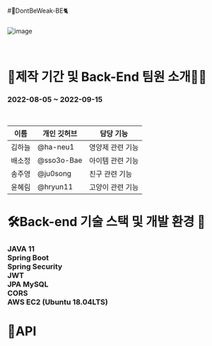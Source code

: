 #:pill:DontBeWeak-BE:cat2:

<h3></h3>

![image](https://user-images.githubusercontent.com/107821879/189889783-88ce54db-bd70-40c9-a9e8-7d179e96c6fd.jpg)
</br></br></br>


# 📆제작 기간 및 Back-End 팀원 소개👩‍💻
<h3>2022-08-05 ~ 2022-09-15</h3></br>

|이름|개인 깃허브|담당 기능|
|------|---|---|
|김하늘|@ha-neu1|영양제 관련 기능|
|배소정|@sso3o-Bae|아이템 관련 기능|
|송주영|@ju0song|친구 관련 기능|
|윤혜림|@hryun11|고양이 관련 기능|

# 🛠Back-end 기술 스택 및 개발 환경 🔨
<h3>JAVA 11<br>
Spring Boot<br>
Spring Security<br>
JWT<br>
JPA
MySQL<br>
CORS<br>
AWS EC2 (Ubuntu 18.04LTS)<br></h3>


# 🔗API
